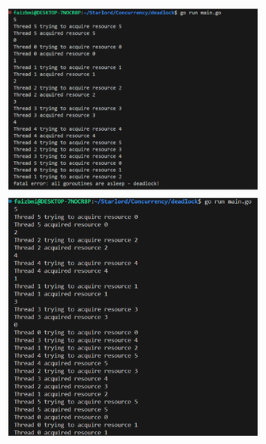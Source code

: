 ![screenshot shows deadlock logs](images/image.png)


<!-- To fix deadlock, either:
1. kill one thread. That would free a resource acquired by that lock.
2. kill the entire process itself. -->

<!-- Deadlock prevention vs deadlock avoidance -->

<!-- But we want to avoid deadlock. Hence we will impose constraint that threads aqcuire resources in a given order thus eliminating cyclic dependency, hence no deadlock. -->

![schreenshot shows how we avoid deadlock by imposing resource allocation in order](images/image-1.png)
